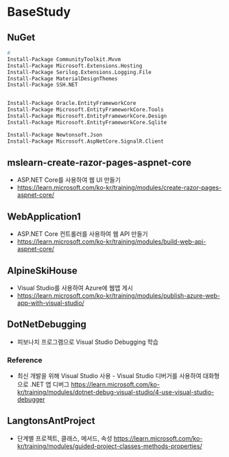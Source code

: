 # BaseStudy

## NuGet
```bash
# 
Install-Package CommunityToolkit.Mvvm
Install-Package Microsoft.Extensions.Hosting
Install-Package Serilog.Extensions.Logging.File
Install-Package MaterialDesignThemes
Install-Package SSH.NET


Install-Package Oracle.EntityFrameworkCore
Install-Package Microsoft.EntityFrameworkCore.Tools
Install-Package Microsoft.EntityFrameworkCore.Design
Install-Package Microsoft.EntityFrameworkCore.Sqlite

Install-Package Newtonsoft.Json
Install-Package Microsoft.AspNetCore.SignalR.Client
```

## mslearn-create-razor-pages-aspnet-core
- ASP.NET Core를 사용하여 웹 UI 만들기
- https://learn.microsoft.com/ko-kr/training/modules/create-razor-pages-aspnet-core/

## WebApplication1
- ASP.NET Core 컨트롤러를 사용하여 웹 API 만들기
- https://learn.microsoft.com/ko-kr/training/modules/build-web-api-aspnet-core/

## AlpineSkiHouse
- Visual Studio를 사용하여 Azure에 웹앱 게시
- https://learn.microsoft.com/ko-kr/training/modules/publish-azure-web-app-with-visual-studio/



## DotNetDebugging
- 피보나치 프로그램으로 Visual Studio Debugging 학습

### Reference
- 최신 개발을 위해 Visual Studio 사용 -  Visual Studio 디버거를 사용하여 대화형으로 .NET 앱 디버그 
https://learn.microsoft.com/ko-kr/training/modules/dotnet-debug-visual-studio/4-use-visual-studio-debugger



## LangtonsAntProject
- 단계별 프로젝트, 클래스, 메서드, 속성
https://learn.microsoft.com/ko-kr/training/modules/guided-project-classes-methods-properties/



















